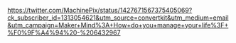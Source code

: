 https://twitter.com/MachinePix/status/1427671567375405069?ck_subscriber_id=1313054621&utm_source=convertkit&utm_medium=email&utm_campaign=Maker+Mind%3A+How+do+you+manage+your+life%3F+%F0%9F%A4%94%20-%206432967